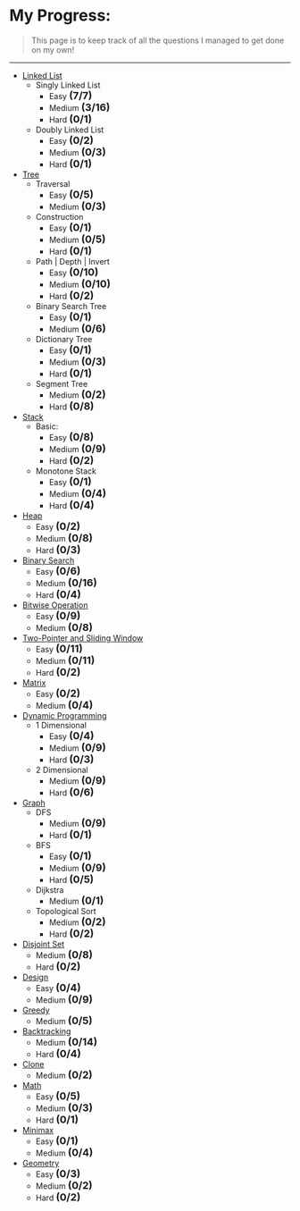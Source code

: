 # My Progress:

> This page is to keep track of all the questions I managed to get done on my own!

---

- [Linked List](TableOfContent?id=linked-list)
  - Singly Linked List
    - Easy <font size=4>**(7/7)**</font>
    - Medium <font size=4>**(3/16)**</font>
    - Hard <font size=4>**(0/1)**</font>
  - Doubly Linked List
    - Easy <font size=4>**(0/2)**</font>
    - Medium <font size=4>**(0/3)**</font>
    - Hard <font size=4>**(0/1)**</font>
- [Tree](TableOfContent?id=tree)
  - Traversal
    - Easy <font size=4>**(0/5)**</font>
    - Medium <font size=4>**(0/3)**</font>
  - Construction
    - Easy <font size=4>**(0/1)**</font>
    - Medium <font size=4>**(0/5)**</font>
    - Hard <font size=4>**(0/1)**</font>
  - Path | Depth | Invert
    - Easy <font size=4>**(0/10)**</font>
    - Medium <font size=4>**(0/10)**</font>
    - Hard <font size=4>**(0/2)**</font>
  - Binary Search Tree
    - Easy <font size=4>**(0/1)**</font>
    - Medium <font size=4>**(0/6)**</font>
  - Dictionary Tree
    - Easy <font size=4>**(0/1)**</font>
    - Medium <font size=4>**(0/3)**</font>
    - Hard <font size=4>**(0/1)**</font>
  - Segment Tree
    - Medium <font size=4>**(0/2)**</font>
    - Hard <font size=4>**(0/8)**</font>
- [Stack](TableOfContent?id=stack)
  - Basic:
    - Easy <font size=4>**(0/8)**</font>
    - Medium <font size=4>**(0/9)**</font>
    - Hard <font size=4>**(0/2)**</font>
  - Monotone Stack
    - Easy <font size=4>**(0/1)**</font>
    - Medium <font size=4>**(0/4)**</font>
    - Hard <font size=4>**(0/4)**</font>
- [Heap](TableOfContent?id=heap)
  - Easy <font size=4>**(0/2)**</font>
  - Medium <font size=4>**(0/8)**</font>
  - Hard <font size=4>**(0/3)**</font>
- [Binary Search](TableOfContent?id=binary-search)
  - Easy <font size=4>**(0/6)**</font>
  - Medium <font size=4>**(0/16)**</font>
  - Hard <font size=4>**(0/4)**</font>
- [Bitwise Operation](TableOfContent?id=bitwise-operation)
  - Easy <font size=4>**(0/9)**</font>
  - Medium <font size=4>**(0/8)**</font>
- [Two-Pointer and Sliding Window](TableOfContent?id=two-pointer-and-sliding-window)
  - Easy <font size=4>**(0/11)**</font>
  - Medium <font size=4>**(0/11)**</font>
  - Hard <font size=4>**(0/2)**</font>
- [Matrix](TableOfContent?id=matrix)
  - Easy <font size=4>**(0/2)**</font>
  - Medium <font size=4>**(0/4)**</font>
- [Dynamic Programming](TableOfContent?id=dynamic-programming)
  - 1 Dimensional
    - Easy <font size=4>**(0/4)**</font>
    - Medium <font size=4>**(0/9)**</font>
    - Hard <font size=4>**(0/3)**</font>
  - 2 Dimensional
    - Medium <font size=4>**(0/9)**</font>
    - Hard <font size=4>**(0/6)**</font>
- [Graph](TableOfContent?id=graph)
  - DFS
    - Medium <font size=4>**(0/9)**</font>
    - Hard <font size=4>**(0/1)**</font>
  - BFS
    - Easy <font size=4>**(0/1)**</font>
    - Medium <font size=4>**(0/9)**</font>
    - Hard <font size=4>**(0/5)**</font>
  - Dijkstra
    - Medium <font size=4>**(0/1)**</font>
  - Topological Sort
    - Medium <font size=4>**(0/2)**</font>
    - Hard <font size=4>**(0/2)**</font>
- [Disjoint Set](TableOfContent?id=disjoint-set)
  - Medium <font size=4>**(0/8)**</font>
  - Hard <font size=4>**(0/2)**</font>
- [Design](TableOfContent?id=design)
  - Easy <font size=4>**(0/4)**</font>
  - Medium <font size=4>**(0/9)**</font>
- [Greedy](TableOfContent?id=greedy)
  - Medium <font size=4>**(0/5)**</font>
- [Backtracking](TableOfContent?id=backtracking)
  - Medium <font size=4>**(0/14)**</font>
  - Hard <font size=4>**(0/4)**</font>
- [Clone](TableOfContent?id=clone)
  - Medium <font size=4>**(0/2)**</font>
- [Math](TableOfContent?id=math)
  - Easy <font size=4>**(0/5)**</font>
  - Medium <font size=4>**(0/3)**</font>
  - Hard <font size=4>**(0/1)**</font>
- [Minimax](TableOfContent?id=minimax)
  - Easy <font size=4>**(0/1)**</font>
  - Medium <font size=4>**(0/4)**</font>
- [Geometry](TableOfContent?id=geometry)
  - Easy <font size=4>**(0/3)**</font>
  - Medium <font size=4>**(0/2)**</font>
  - Hard <font size=4>**(0/2)**</font>